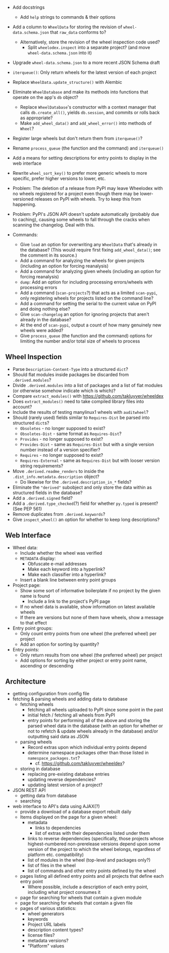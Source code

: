 - Add docstrings
    - Add `help` strings to commands & their options
- Add a column to `WheelData` for storing the revision of
  `wheel-data.schema.json` that `raw_data` conforms to?
    - Alternatively, store the revision of the wheel inspection code used?
        - Split `wheelodex.inspect` into a separate project? (and move
          `wheel-data.schema.json` into it)
- Upgrade `wheel-data.schema.json` to a more recent JSON Schema draft
- `iterqueue()`: Only return wheels for the latest version of each project
- Replace `WheelData.update_structure()` with Alembic
- Eliminate `WheelDatabase` and make its methods into functions that operate on
  the app's `db` object?
    - Replace `WheelDatabase`'s constructor with a context manager that calls
      `db.create_all()`, yields `db.session`, and commits or rolls back as
      appropriate?
    - Make `add_wheel_data()` and `add_wheel_error()` into methods of `Wheel`?
- Register large wheels but don't return them from `iterqueue()`?
- Rename `process_queue` (the function and the command) and `iterqueue()`
- Add a means for setting descriptions for entry points to display in the web
  interface
- Rewrite `wheel_sort_key()` to prefer more generic wheels to more specific,
  prefer higher versions to lower, etc.

- Problem: The deletion of a release from PyPI may leave Wheelodex with no
  wheels registered for a project even though there may be lower-versioned
  releases on PyPI with wheels.  Try to keep this from happening.

- Problem: PyPI's JSON API doesn't update automatically (probably due to
  caching), causing some wheels to fall through the cracks when scanning the
  changelog.  Deal with this.

- Commands:
    - Give `load` an option for overwriting any `WheelData` that's already in
      the database?  (This would require first fixing `add_wheel_data()`; see
      the comment in its source.)
    - Add a command for analyzing the wheels for given projects (including an
      option for forcing reanalysis)
    - Add a command for analyzing given wheels (including an option for forcing
      reanalysis)
    - `dump`: Add an option for including processing errors/wheels with
      processing errors
    - Add a command (`scan-projects`?) that acts as a limited `scan-pypi`, only
      registering wheels for projects listed on the command line?
    - Add a command for setting the serial to the current value on PyPI and
      doing nothing else?
    - Give `scan-changelog` an option for ignoring projects that aren't already
      in the database?
    - At the end of `scan-pypi`, output a count of how many genuinely new
      wheels were added?
    - Give `process_queue` (the function and the command) options for limiting
      the number and/or total size of wheels to process

Wheel Inspection
----------------
- Parse `Description-Content-Type` into a structured `dict`?
- Should flat modules inside packages be discarded from `.derived.modules`?
- Divide `.derived.modules` into a list of packages and a list of flat modules
  (or otherwise somehow indicate which is which)?
- Compare `extract_modules()` with <https://github.com/takluyver/wheeldex>
- Does `extract_modules()` need to take compiled library files into account?
- Include the results of testing manylinux1 wheels with `auditwheel`?
- Should (rarely used) fields similar to `Requires-Dist` be parsed into
  structured `dict`s?
    - `Obsoletes` - no longer supposed to exist?
    - `Obsoletes-Dist` - same format as `Requires-Dist`?
    - `Provides` - no longer supposed to exist?
    - `Provides-Dist` - same as `Requires-Dist` but with a single version
      number instead of a version specifier?
    - `Requires` - no longer supposed to exist?
    - `Requires-External` - same as `Requires-Dist` but with looser version
      string requirements?
- Move `.derived.readme_renders` to inside the
  `.dist_info.metadata.description` object?
    - Do likewise for the `.derived.description_in_*` fields?
- Eliminate the `"derived"` subobject and only store the data within as
  structured fields in the database?
- Add a `.derived.signed` field?
- Add a `.derived.type_checked`(?) field for whether `py.typed` is present?
  (See PEP 561)
- Remove duplicates from `.derived.keywords`?
- Give `inspect_wheel()` an option for whether to keep long descriptions?

Web Interface
-------------
- Wheel data:
    - Include whether the wheel was verified
    - `METADATA` display:
        - Obfuscate e-mail addresses
        - Make each keyword into a hyperlink?
        - Make each classifier into a hyperlink?
    - Insert a blank line between entry point groups
- Project page:
    - Show some sort of informative boilerplate if no project by the given name
      is found
        - Include a link to the project's PyPI page
    - If no wheel data is available, show information on latest available
      wheels
    - If there are versions but none of them have wheels, show a message to
      that effect
- Entry point groups:
    - Only count entry points from one wheel (the preferred wheel) per project
    - Add an option for sorting by quantity?
- Entry points:
    - Only return results from one wheel (the preferred wheel) per project
    - Add options for sorting by either project or entry point name, ascending
      or descending

Architecture
------------
- getting configuration from config file
- fetching & parsing wheels and adding data to database
    - fetching wheels
        - fetching all wheels uploaded to PyPI since some point in the past
        - initial fetch / fetching all wheels from PyPI
        - entry points for performing all of the above and storing the parsed
          wheel data in the database (with an option for whether or not to
          refetch & update wheels already in the database) and/or outputting
          said data as JSON
    - parsing wheels
        - Record extras upon which individual entry points depend
        - determine namespace packages other than those listed in
          `namespace_packages.txt`?
            - cf. <https://github.com/takluyver/wheeldex>?
    - storing in database
        - replacing pre-existing database entries
        - updating reverse dependencies?
        - updating latest version of a project?
- JSON REST API
    - getting data from database
    - searching
- web interface to API's data using AJAX(?)
    - provide a download of a database export rebuilt daily
    - Items displayed on the page for a given wheel:
        - metadata
            - links to dependencies
            - list of extras with their dependencies listed under them
        - links to reverse dependencies (specifically, those projects whose
          highest-numbered non-prerelease versions depend upon some version of
          the project to which the wheel belongs, regardless of platform etc.
          compatibility)
        - list of modules in the wheel (top-level and packages only?)
        - list of files in the wheel
        - list of commands and other entry points defined by the wheel
    - pages listing all defined entry points and all projects that define each
      entry point
        - Where possible, include a description of each entry point, including
          what project consumes it
    - page for searching for wheels that contain a given module
    - page for searching for wheels that contain a given file
    - pages of various statistics:
        - wheel generators
        - keywords
        - Project URL labels
        - description content types?
        - license files?
        - metadata versions?
        - "Platform" values
